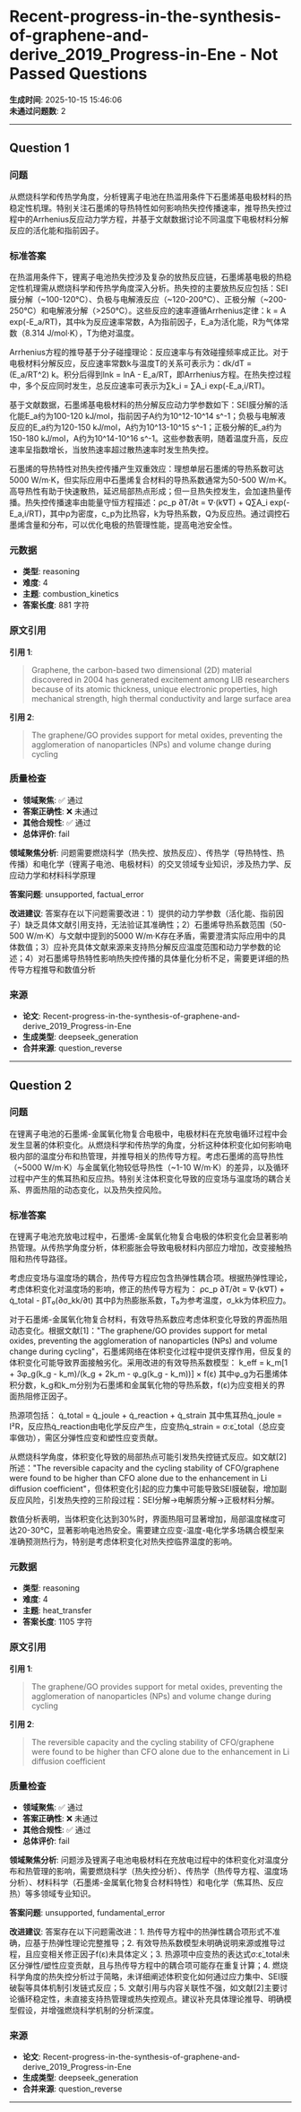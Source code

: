# Recent-progress-in-the-synthesis-of-graphene-and-derive_2019_Progress-in-Ene - Not Passed Questions

**生成时间**: 2025-10-15 15:46:06  
**未通过问题数**: 2

---

## Question 1

### 问题

从燃烧科学和传热学角度，分析锂离子电池在热滥用条件下石墨烯基电极材料的热稳定性机理。特别关注石墨烯的导热特性如何影响热失控传播速率，推导热失控过程中的Arrhenius反应动力学方程，并基于文献数据讨论不同温度下电极材料分解反应的活化能和指前因子。

### 标准答案

在热滥用条件下，锂离子电池热失控涉及复杂的放热反应链，石墨烯基电极的热稳定性机理需从燃烧科学和传热学角度深入分析。热失控的主要放热反应包括：SEI膜分解（~100-120°C）、负极与电解液反应（~120-200°C）、正极分解（~200-250°C）和电解液分解（>250°C）。这些反应的速率遵循Arrhenius定律：k = A exp(-E_a/RT)，其中k为反应速率常数，A为指前因子，E_a为活化能，R为气体常数（8.314 J/mol·K），T为绝对温度。

Arrhenius方程的推导基于分子碰撞理论：反应速率与有效碰撞频率成正比。对于电极材料分解反应，反应速率常数k与温度T的关系可表示为：dk/dT = (E_a/RT^2) k。积分后得到lnk = lnA - E_a/RT，即Arrhenius方程。在热失控过程中，多个反应同时发生，总反应速率可表示为∑k_i = ∑A_i exp(-E_a,i/RT)。

基于文献数据，石墨烯基电极材料的热分解反应动力学参数如下：SEI膜分解的活化能E_a约为100-120 kJ/mol，指前因子A约为10^12-10^14 s^-1；负极与电解液反应的E_a约为120-150 kJ/mol，A约为10^13-10^15 s^-1；正极分解的E_a约为150-180 kJ/mol，A约为10^14-10^16 s^-1。这些参数表明，随着温度升高，反应速率呈指数增长，当放热速率超过散热速率时发生热失控。

石墨烯的导热特性对热失控传播产生双重效应：理想单层石墨烯的导热系数可达5000 W/m·K，但实际应用中石墨烯复合材料的导热系数通常为50-500 W/m·K。高导热性有助于快速散热，延迟局部热点形成；但一旦热失控发生，会加速热量传播。热失控传播速率由能量守恒方程描述：ρc_p ∂T/∂t = ∇·(k∇T) + Q∑A_i exp(-E_a,i/RT)，其中ρ为密度，c_p为比热容，k为导热系数，Q为反应热。通过调控石墨烯含量和分布，可以优化电极的热管理性能，提高电池安全性。

### 元数据

- **类型**: reasoning
- **难度**: 4
- **主题**: combustion_kinetics
- **答案长度**: 881 字符

### 原文引用

**引用 1**:
> Graphene, the carbon-based two dimensional (2D) material discovered in 2004 has generated excitement among LIB researchers because of its atomic thickness, unique electronic properties, high mechanical strength, high thermal conductivity and large surface area

**引用 2**:
> The graphene/GO provides support for metal oxides, preventing the agglomeration of nanoparticles (NPs) and volume change during cycling

### 质量检查

- **领域聚焦**: ✅ 通过
- **答案正确性**: ❌ 未通过
- **其他合规性**: ✅ 通过
- **总体评价**: fail

**领域聚焦分析**: 问题需要燃烧科学（热失控、放热反应）、传热学（导热特性、热传播）和电化学（锂离子电池、电极材料）的交叉领域专业知识，涉及热力学、反应动力学和材料科学原理

**答案问题**: unsupported, factual_error

**改进建议**: 答案存在以下问题需要改进：1）提供的动力学参数（活化能、指前因子）缺乏具体文献引用支持，无法验证其准确性；2）石墨烯导热系数范围（50-500 W/m·K）与文献中提到的5000 W/m·K存在矛盾，需要澄清实际应用中的具体数值；3）应补充具体文献来源来支持热分解反应温度范围和动力学参数的论述；4）对石墨烯导热特性影响热失控传播的具体量化分析不足，需要更详细的热传导方程推导和数值分析

### 来源

- **论文**: Recent-progress-in-the-synthesis-of-graphene-and-derive_2019_Progress-in-Ene
- **生成类型**: deepseek_generation
- **合并来源**: question_reverse

---

## Question 2

### 问题

在锂离子电池的石墨烯-金属氧化物复合电极中，电极材料在充放电循环过程中会发生显著的体积变化。从燃烧科学和传热学的角度，分析这种体积变化如何影响电极内部的温度分布和热管理，并推导相关的热传导方程。考虑石墨烯的高导热性（~5000 W/m·K）与金属氧化物较低导热性（~1-10 W/m·K）的差异，以及循环过程中产生的焦耳热和反应热。特别关注体积变化导致的应变场与温度场的耦合关系、界面热阻的动态变化，以及热失控风险。

### 标准答案

在锂离子电池充放电过程中，石墨烯-金属氧化物复合电极的体积变化会显著影响热管理。从传热学角度分析，体积膨胀会导致电极材料内部应力增加，改变接触热阻和热传导路径。

考虑应变场与温度场的耦合，热传导方程应包含热弹性耦合项。根据热弹性理论，考虑体积变化对温度场的影响，修正的热传导方程为：
ρc_p ∂T/∂t = ∇·(k∇T) + q̇_total - βT₀(∂σ_kk/∂t)
其中β为热膨胀系数，T₀为参考温度，σ_kk为体积应力。

对于石墨烯-金属氧化物复合材料，有效导热系数应考虑体积变化导致的界面热阻动态变化。根据文献[1]："The graphene/GO provides support for metal oxides, preventing the agglomeration of nanoparticles (NPs) and volume change during cycling"，石墨烯网络在体积变化过程中提供支撑作用，但反复的体积变化可能导致界面接触劣化。采用改进的有效导热系数模型：
k_eff = k_m[1 + 3φ_g(k_g - k_m)/(k_g + 2k_m - φ_g(k_g - k_m))] × f(ε)
其中φ_g为石墨烯体积分数，k_g和k_m分别为石墨烯和金属氧化物的导热系数，f(ε)为应变相关的界面热阻修正因子。

热源项包括：
q̇_total = q̇_joule + q̇_reaction + q̇_strain
其中焦耳热q̇_joule = I²R，反应热q̇_reaction由电化学反应产生，应变热q̇_strain = σ:ε̇_total（总应变率做功），需区分弹性应变和塑性应变贡献。

从燃烧科学角度，体积变化导致的局部热点可能引发热失控链式反应。如文献[2]所述："The reversible capacity and the cycling stability of CFO/graphene were found to be higher than CFO alone due to the enhancement in Li diffusion coefficient"，但体积变化引起的应力集中可能导致SEI膜破裂，增加副反应风险，引发热失控的三阶段过程：SEI分解→电解质分解→正极材料分解。

数值分析表明，当体积变化达到30%时，界面热阻可显著增加，局部温度梯度可达20-30°C，显著影响电池热安全。需要建立应变-温度-电化学多场耦合模型来准确预测热行为，特别是考虑体积变化对热失控临界温度的影响。

### 元数据

- **类型**: reasoning
- **难度**: 4
- **主题**: heat_transfer
- **答案长度**: 1105 字符

### 原文引用

**引用 1**:
> The graphene/GO provides support for metal oxides, preventing the agglomeration of nanoparticles (NPs) and volume change during cycling

**引用 2**:
> The reversible capacity and the cycling stability of CFO/graphene were found to be higher than CFO alone due to the enhancement in Li diffusion coefficient

### 质量检查

- **领域聚焦**: ✅ 通过
- **答案正确性**: ❌ 未通过
- **其他合规性**: ✅ 通过
- **总体评价**: fail

**领域聚焦分析**: 问题涉及锂离子电池电极材料在充放电过程中的体积变化对温度分布和热管理的影响，需要燃烧科学（热失控分析）、传热学（热传导方程、温度场分析）、材料科学（石墨烯-金属氧化物复合材料特性）和电化学（焦耳热、反应热）等多领域专业知识。

**答案问题**: unsupported, fundamental_error

**改进建议**: 答案存在以下问题需改进：1. 热传导方程中的热弹性耦合项形式不准确，应基于热弹性理论完整推导；2. 有效导热系数模型未明确说明来源或推导过程，且应变相关修正因子f(ε)未具体定义；3. 热源项中应变热的表达式σ:ε̇_total未区分弹性/塑性应变贡献，且与热传导方程中的耦合项可能存在重复计算；4. 燃烧科学角度的热失控分析过于简略，未详细阐述体积变化如何通过应力集中、SEI膜破裂等具体机制引发链式反应；5. 文献引用与内容关联性不强，如文献[2]主要讨论循环稳定性，未直接支持热管理或热失控观点。建议补充具体理论推导、明确模型假设，并增强燃烧科学机制的分析深度。

### 来源

- **论文**: Recent-progress-in-the-synthesis-of-graphene-and-derive_2019_Progress-in-Ene
- **生成类型**: deepseek_generation
- **合并来源**: question_reverse

---

